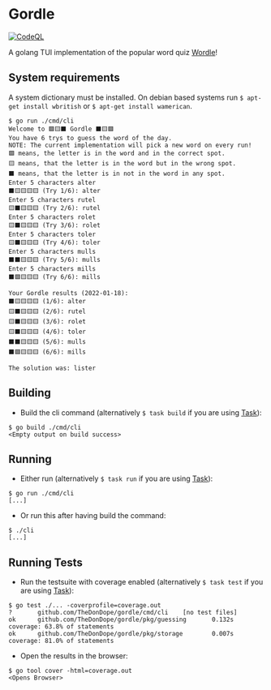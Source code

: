 # Gordle

[![CodeQL](https://github.com/TheDonDope/gordle/actions/workflows/codeql-analysis.yml/badge.svg)](https://github.com/TheDonDope/gordle/actions/workflows/codeql-analysis.yml)

A golang TUI implementation of the popular word quiz [Wordle](https://www.powerlanguage.co.uk/wordle/)!

## System requirements

A system dictionary must be installed. On debian based systems run `$ apt-get install wbritish` or `$ apt-get install wamerican`.

```shell
$ go run ./cmd/cli
Welcome to 🟩🟨⬛ Gordle ⬛🟨🟩
You have 6 trys to guess the word of the day.
NOTE: The current implementation will pick a new word on every run!
🟩 means, the letter is in the word and in the correct spot.
🟨 means, that the letter is in the word but in the wrong spot.
⬛ means, that the letter is in not in the word in any spot.
Enter 5 characters alter
⬛🟨🟨🟨🟨 (Try 1/6): alter
Enter 5 characters rutel
🟨⬛🟨🟨🟨 (Try 2/6): rutel
Enter 5 characters rolet
🟨⬛🟨🟨🟨 (Try 3/6): rolet
Enter 5 characters toler
🟨⬛🟨🟨🟨 (Try 4/6): toler
Enter 5 characters mulls
⬛⬛🟨🟨🟨 (Try 5/6): mulls
Enter 5 characters mills
⬛🟩🟨🟨🟨 (Try 6/6): mills

Your Gordle results (2022-01-18):
⬛🟨🟨🟨🟨 (1/6): alter
🟨⬛🟨🟨🟨 (2/6): rutel
🟨⬛🟨🟨🟨 (3/6): rolet
🟨⬛🟨🟨🟨 (4/6): toler
⬛⬛🟨🟨🟨 (5/6): mulls
⬛🟩🟨🟨🟨 (6/6): mills

The solution was: lister
```

## Building

- Build the cli command (alternatively `$ task build` if you are using [Task](https://taskfile.dev/#/)):

```shell
$ go build ./cmd/cli
<Empty output on build success>
```

## Running

- Either run (alternatively `$ task run` if you are using [Task](https://taskfile.dev/#/)):

```shell
$ go run ./cmd/cli
[...]
```

- Or run this after having build the command:

```shell
$ ./cli
[...]
```

## Running Tests

- Run the testsuite with coverage enabled (alternatively `$ task test` if you are using [Task](https://taskfile.dev/#/)):

```shell
$ go test ./... -coverprofile=coverage.out
?       github.com/TheDonDope/gordle/cmd/cli    [no test files]
ok      github.com/TheDonDope/gordle/pkg/guessing       0.132s  coverage: 63.8% of statements
ok      github.com/TheDonDope/gordle/pkg/storage        0.007s  coverage: 81.0% of statements
```

- Open the results in the browser:

```shell
$ go tool cover -html=coverage.out
<Opens Browser>
```
